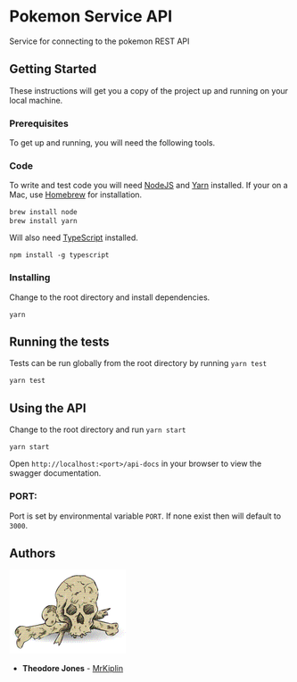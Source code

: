 # Pokemon Service API

Service for connecting to the pokemon REST API

## Getting Started

These instructions will get you a copy of the project up and running on your local machine.

### Prerequisites

To get up and running, you will need the following tools.

### Code

To write and test code you will need [NodeJS](https://nodejs.org/en/) and [Yarn](https://yarnpkg.com/lang/en/) installed. If your on a Mac, use [Homebrew](https://docs.brew.sh/Installation) for installation.

```
brew install node
brew install yarn
```

Will also need [TypeScript](https://www.typescriptlang.org/) installed.

```
npm install -g typescript
```

### Installing

Change to the root directory and install dependencies.

```
yarn
```

## Running the tests

Tests can be run globally from the root directory by running `yarn test`

```
yarn test
```

## Using the API

Change to the root directory and run `yarn start`

```
yarn start
```

Open `http://localhost:<port>/api-docs` in your browser to view the swagger documentation.

### PORT:

Port is set by environmental variable `PORT`. If none exist then will default to `3000`.

## Authors

![](mrkiplin-icon.gif)

- **Theodore Jones** - [MrKiplin](https://github.com/MrKiplin)
